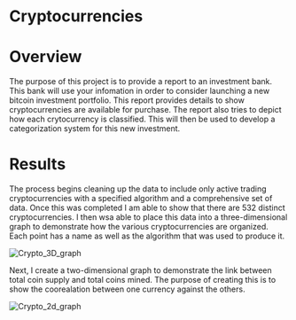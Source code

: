 # Cryptocurrencies
# Overview
The purpose of this project is to provide a report to an investment bank. This bank will use your infomation in order to consider launching a new bitcoin investment portfolio. This report provides details to show cryptocurrencies are available for purchase. The report also tries to depict how each crytocurrency is classified. This will then be used to develop a categorization system for this new investment. 

# Results
The process begins cleaning up the data to include only active trading cryptocurrencies with a specified algorithm and a comprehensive set of data. Once this was completed I am able to show that there are 532 distinct cryptocurrencies. I then wsa able to place this data into a three-dimensional graph to demonstrate how the various cryptocurrencies are organized. Each point has a name as well as the algorithm that was used to produce it. 

![Crypto_3D_graph](https://user-images.githubusercontent.com/102105537/180620671-070a86c8-0745-4ccf-9178-0c7a1cf731e9.png)

Next, I create a two-dimensional graph to demonstrate the link between total coin supply and total coins mined. The purpose of creating this is to show the coorealation between one currency against the others.

![Crypto_2d_graph](https://user-images.githubusercontent.com/102105537/180620759-55413f02-7dd6-4635-9302-8b346cccbc97.png)
